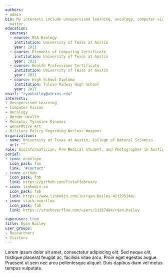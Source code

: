 ```yaml
---
authors:
- admin
bio: My interests include unsupervised learning, oncology, computer vision.
  matter.
education:
  courses:
  - course: BSA Biology
    institution: University of Texas at Austin
    year: 2021
  - course: Elements of Computing Certificate
    institution: University of Texas at Austin
    year: 2021
  - course: Health Professions Certificate
    institution: University of Texas at Austin
    year: 2021
  - course: High School Diploma
    institution: Tuloso Midway High School
    year: 2017
email: "ryanbailey@utexas.edu"
interests:
- Unsupervised Learning
- Computer Vision
- Oncology
- Border Health
- Receptor Tyrosine Kinases
- Generative Art
- Military Policy Regarding Nuclear Weapons
organizations:
- name: University of Texas at Austin; College of Natural Sciences
  url: ""
role: Bioinformatician, Pre-Medical Student, and Photographer in Austin, Texas.
social:
- icon: envelope
  icon_pack: fas
  link: '#contact'
- icon: github
  icon_pack: fab
  link: https://github.com/fistoffebruary
- icon: linkedin-in
  icon_pack: fab
  link: https://www.linkedin.com/in/ryan-bailey-421295146/
- icon: stack-overflow
  icon_pack: fab
  link: https://stackoverflow.com/users/11357404/ryan-bailey

superuser: true
title: Ryan Bailey
user_groups:
- Researchers
- Visitors
---
```


Lorem ipsum dolor sit amet, consectetur adipiscing elit. Sed neque elit, tristique placerat feugiat ac, facilisis vitae arcu. Proin eget egestas augue. Praesent ut sem nec arcu pellentesque aliquet. Duis dapibus diam vel metus tempus vulputate.
